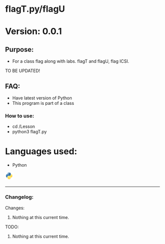 # flagT.py/flagU
# Version: 0.0.1

## Purpose:

- For a class flag along with labs. flagT and flagU, flag ICSI.

TO BE UPDATED!
<br />

## FAQ:
- Have latest version of Python
- This program is part of a class

### How to use:
- cd /Lesson
- python3 flagT.py

# Languages used:
- Python
<img align="left" alt="Python" width="26px" src="https://raw.githubusercontent.com/devicons/devicon/master/icons/python/python-original.svg" style="padding-right:10px;" />

<br />
<br />

---

### Changelog:
Changes:
1. Nothing at this current time.

TODO:
1. Nothing at this current time.
